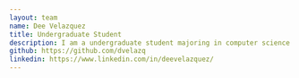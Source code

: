 ```yaml
---
layout: team
name: Dee Velazquez
title: Undergraduate Student
description: I am a undergraduate student majoring in computer science and chemical & biomolecular engineering at Johns Hopkins. I have had previous lab and research experience in cellular biology, computational chemistry, and deep learning. I am currently interested in using my technical background to anaylyze data and solve biomedical problems. Outside the lab, I enjoy working out, listening to music, cooking, and watching movies/anime.
github: https://github.com/dvelazq
linkedin: https://www.linkedin.com/in/deevelazquez/
---
```

